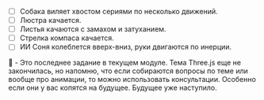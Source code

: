 - [ ] Собака виляет хвостом сериями по несколько движений.
- [ ] Люстра качается.
- [ ] Листья качаются с замахом и затуханием.
- [ ] Стрелка компаса качается.
- [ ] ИИ Соня колеблется вверх-вниз, руки двигаются по инерции.

:large_blue_diamond: - Это последнее задание в текущем модуле. Тема Three.js еще не закончилась, но напомню, что если собираются вопросы по теме или вообще про анимации, то можно использовать консультации. Особенно если они у вас копятся на будущее. Будущее уже наступило.

